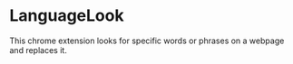 # LanguageLook
This chrome extension looks for specific words or phrases on a webpage and replaces it.
